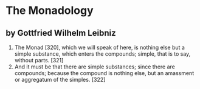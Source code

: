 # The Monadology
## by Gottfried Wilhelm Leibniz

1. The Monad [320], which we will speak of here, is nothing else but a simple substance, which enters the compounds; simple, that is to say, without parts. [321]
2. And it must be that there are simple substances; since there are compounds; because the compound is nothing else, but an amassment or aggregatum of the simples. [322]
